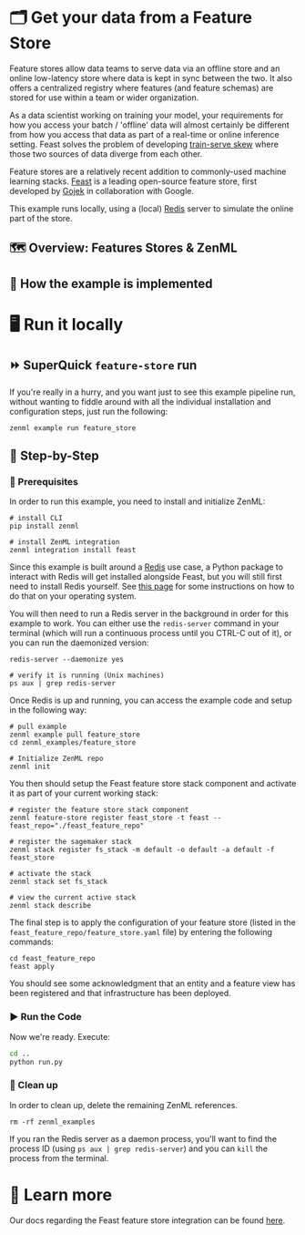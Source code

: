 # 🗂 Get your data from a Feature Store

Feature stores allow data teams to serve data via an offline store and an online low-latency store where data is kept in sync between the two. It also offers a centralized registry where features (and feature schemas) are stored for use within a team or wider organization.

As a data scientist working on training your model, your requirements for how you access your batch / 'offline' data will almost certainly be different from how you access that data as part of a real-time or online inference setting. Feast solves the problem of developing [train-serve skew](https://ploomber.io/blog/train-serve-skew/) where those two sources of data diverge from each other.

Feature stores are a relatively recent addition to commonly-used machine learning stacks. [Feast](https://feast.dev/) is a leading open-source feature store, first developed by [Gojek](https://www.gojek.com/en-id/) in collaboration with Google.

This example runs locally, using a (local) [Redis](https://redis.com/) server to simulate the online part of the store.

## 🗺 Overview: Features Stores & ZenML

<!-- - how to think about a feature store
- what is it used for?
- components / architecture of a feature store
  - offline / batch serving
  - online serving
- The main abstractions you need to think of / how do we help you?:
  - getting offline features
  - getting online features
- caveats about our integration
  - this example runs locally
  - we assume you have a feature store already if you want to use it in
    production (ZenML doesn't currently help you set that all up)
  - online serving doesn't work in tandem with deployed models currently
- This example, and what features of features it showcases / what you can do
  with the ZenML feature store integration -->

## 🧰 How the example is implemented

<!-- Showcase the code and explain how it works
Maybe a visual diagram showing the various parts of it? -->

# 🖥 Run it locally

## ⏩ SuperQuick `feature-store` run

If you're really in a hurry, and you want just to see this example pipeline run,
without wanting to fiddle around with all the individual installation and
configuration steps, just run the following:

```shell
zenml example run feature_store
```

## 👣 Step-by-Step

### 📄 Prerequisites

In order to run this example, you need to install and initialize ZenML:

```shell
# install CLI
pip install zenml

# install ZenML integration
zenml integration install feast
```

Since this example is built around a [Redis](https://redis.com/) use case, a
Python package to interact with Redis will get installed alongside Feast, but
you will still first need to install Redis yourself. See
[this page](https://redis.com/blog/feast-with-redis-tutorial-for-machine-learning/)
for some instructions on how to do that on your operating system.

You will then need to run a Redis server in the background in order for this
example to work. You can either use the `redis-server` command in your terminal
(which will run a continuous process until you CTRL-C out of it), or you can run
the daemonized version:

```shell
redis-server --daemonize yes

# verify it is running (Unix machines)
ps aux | grep redis-server
```

Once Redis is up and running, you can access the example code and setup in the
following way:

```shell
# pull example
zenml example pull feature_store
cd zenml_examples/feature_store

# Initialize ZenML repo
zenml init
```

You then should setup the Feast feature store stack component and activate it as
part of your current working stack:

```shell
# register the feature store stack component
zenml feature-store register feast_store -t feast --feast_repo="./feast_feature_repo"

# register the sagemaker stack
zenml stack register fs_stack -m default -o default -a default -f feast_store

# activate the stack
zenml stack set fs_stack

# view the current active stack
zenml stack describe
```

The final step is to apply the configuration of your feature store (listed in
the `feast_feature_repo/feature_store.yaml` file) by entering the following
commands:

```shell
cd feast_feature_repo
feast apply
```

You should see some acknowledgment that an entity and a feature view has been
registered and that infrastructure has been deployed.

### ▶️ Run the Code

Now we're ready. Execute:

```bash
cd ..
python run.py
```

### 🧽 Clean up

In order to clean up, delete the remaining ZenML references.

```shell
rm -rf zenml_examples
```

If you ran the Redis server as a daemon process, you'll want to find the process ID (using `ps aux | grep redis-server`) and you can `kill` the process from the terminal.

# 📜 Learn more

Our docs regarding the Feast feature store integration can be found [here](https://docs.zenml.io/features/feature-store).